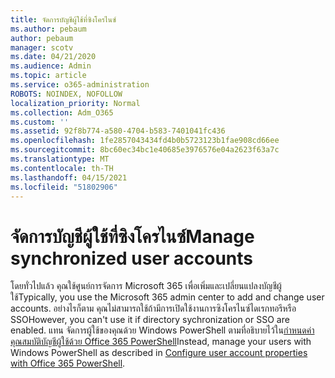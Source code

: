 ```yaml
---
title: จัดการบัญชีผู้ใช้ที่ซิงโครไนซ์
ms.author: pebaum
author: pebaum
manager: scotv
ms.date: 04/21/2020
ms.audience: Admin
ms.topic: article
ms.service: o365-administration
ROBOTS: NOINDEX, NOFOLLOW
localization_priority: Normal
ms.collection: Adm_O365
ms.custom: ''
ms.assetid: 92f8b774-a580-4704-b583-7401041fc436
ms.openlocfilehash: 1fe2857043434fd4b0b5723123b1fae908cd66ee
ms.sourcegitcommit: 8bc60ec34bc1e40685e3976576e04a2623f63a7c
ms.translationtype: MT
ms.contentlocale: th-TH
ms.lasthandoff: 04/15/2021
ms.locfileid: "51802906"
---
```

# <a name="manage-synchronized-user-accounts"></a><span data-ttu-id="79046-102">จัดการบัญชีผู้ใช้ที่ซิงโครไนซ์</span><span class="sxs-lookup"><span data-stu-id="79046-102">Manage synchronized user accounts</span></span>

<span data-ttu-id="79046-103">โดยทั่วไปแล้ว คุณใช้ศูนย์การจัดการ Microsoft 365 เพื่อเพิ่มและเปลี่ยนแปลงบัญชีผู้ใช้</span><span class="sxs-lookup"><span data-stu-id="79046-103">Typically, you use the Microsoft 365 admin center to add and change user accounts.</span></span> <span data-ttu-id="79046-104">อย่างไรก็ตาม คุณไม่สามารถใช้ถ้ามีการเปิดใช้งานการซิงโครไนซ์ไดเรกทอรีหรือ SSO</span><span class="sxs-lookup"><span data-stu-id="79046-104">However, you can't use it if directory sychronization or SSO are enabled.</span></span> <span data-ttu-id="79046-105">แทน จัดการผู้ใช้ของคุณด้วย Windows PowerShell ตามที่อธิบายไว้ใน[กําหนดค่าคุณสมบัติบัญชีผู้ใช้ด้วย Office 365 PowerShell](https://docs.microsoft.com/office365/enterprise/powershell/configure-user-account-properties-with-office-365-powershell )</span><span class="sxs-lookup"><span data-stu-id="79046-105">Instead, manage your users with Windows PowerShell as described in [Configure user account properties with Office 365 PowerShell](https://docs.microsoft.com/office365/enterprise/powershell/configure-user-account-properties-with-office-365-powershell ).</span></span> 
  

